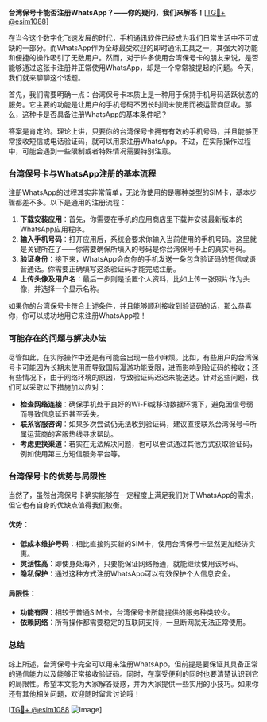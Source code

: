 **台湾保号卡能否注册WhatsApp？——你的疑问，我们来解答！**[[TG💪+ @esim1088](https://t.me/s/esim1088)]

在当今这个数字化飞速发展的时代，手机通讯软件已经成为我们日常生活中不可或缺的一部分。而WhatsApp作为全球最受欢迎的即时通讯工具之一，其强大的功能和便捷的操作吸引了无数用户。然而，对于许多使用台湾保号卡的朋友来说，是否能够通过这张卡注册并正常使用WhatsApp，却是一个常常被提起的问题。今天，我们就来聊聊这个话题。

首先，我们需要明确一点：台湾保号卡本质上是一种用于保持手机号码活跃状态的服务。它主要的功能是让用户的手机号码不因长时间未使用而被运营商回收。那么，这种卡是否具备注册WhatsApp的基本条件呢？

答案是肯定的。理论上讲，只要你的台湾保号卡拥有有效的手机号码，并且能够正常接收短信或电话验证码，就可以用来注册WhatsApp。不过，在实际操作过程中，可能会遇到一些限制或者特殊情况需要特别注意。

### 台湾保号卡与WhatsApp注册的基本流程

注册WhatsApp的过程其实非常简单，无论你使用的是哪种类型的SIM卡，基本步骤都差不多。以下是通用的注册流程：

1. **下载安装应用**：首先，你需要在手机的应用商店里下载并安装最新版本的WhatsApp应用程序。
2. **输入手机号码**：打开应用后，系统会要求你输入当前使用的手机号码。这里就是关键所在了——你需要确保所填入的号码是你台湾保号卡上的真实号码。
3. **验证身份**：接下来，WhatsApp会向你的手机发送一条包含验证码的短信或语音通话。你需要正确填写这条验证码才能完成注册。
4. **上传头像及用户名**：最后一步则是设置个人资料，比如上传一张照片作为头像，并选择一个显示名称。

如果你的台湾保号卡符合上述条件，并且能够顺利接收到验证码的话，那么恭喜你，你可以成功地用它来注册WhatsApp啦！

### 可能存在的问题与解决办法

尽管如此，在实际操作中还是有可能会出现一些小麻烦。比如，有些用户的台湾保号卡可能因为长期未使用而导致国际漫游功能受限，进而影响到验证码的接收；还有些情况下，由于网络环境的原因，导致验证码迟迟未能送达。针对这些问题，我们可以采取以下措施加以应对：

- **检查网络连接**：确保手机处于良好的Wi-Fi或移动数据环境下，避免因信号弱而导致信息延迟甚至丢失。
- **联系客服咨询**：如果多次尝试仍无法收到验证码，建议直接联系台湾保号卡所属运营商的客服热线寻求帮助。
- **考虑更换渠道**：若实在无法解决问题，也可以尝试通过其他方式获取验证码，例如使用第三方短信服务平台等。

### 台湾保号卡的优势与局限性

当然了，虽然台湾保号卡确实能够在一定程度上满足我们对于WhatsApp的需求，但它也有自身的优缺点值得我们权衡。

#### 优势：
- **低成本维护号码**：相比直接购买新的SIM卡，使用台湾保号卡显然更加经济实惠。
- **灵活性高**：即使身处海外，只要能保证网络畅通，就能继续使用该号码。
- **隐私保护**：通过这种方式注册WhatsApp可以有效保护个人信息安全。

#### 局限性：
- **功能有限**：相较于普通SIM卡，台湾保号卡所能提供的服务种类较少。
- **依赖网络**：所有操作都需要稳定的互联网支持，一旦断网就无法正常使用。

### 总结

综上所述，台湾保号卡完全可以用来注册WhatsApp，但前提是要保证其具备正常的通信能力以及能够正常接收验证码。同时，在享受便利的同时也要清楚认识到它的局限性。希望本文能为大家解答疑惑，并为大家提供一些实用的小技巧。如果你还有其他相关问题，欢迎随时留言讨论哦！

[[TG💪+ @esim1088](https://t.me/s/esim1088) ![Image](https://i.postimg.cc/4NQfJmqS/Snipaste-2025-05-13-00-14-12.png)]